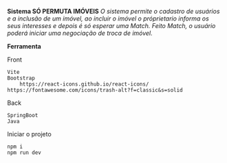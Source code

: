 **Sistema SÓ PERMUTA IMÓVEIS**
*O sistema permite o cadastro de usuários e a inclusão de um imóvel, ao incluir o imóvel o próprietario informa os seus interesses
e depois é só esperar uma Match. Feito Match, o usuário poderá iniciar uma negociação de troca de imóvel.*

**Ferramenta**

Front

	Vite	
	Bootstrap 
        https://react-icons.github.io/react-icons/
	https://fontawesome.com/icons/trash-alt?f=classic&s=solid
	
 Back

	SpringBoot 
 	Java

Iniciar o projeto

	npm i
	npm run dev
